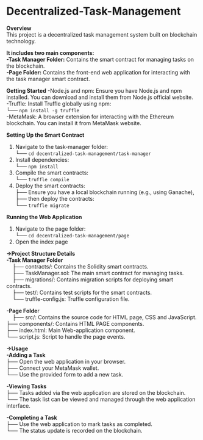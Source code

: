 # Decentralized-Task-Management
**Overview**<br />
This project is a decentralized task management system built on blockchain technology. <br />

**It includes two main components:**<br />
**-Task Manager Folder:** Contains the smart contract for managing tasks on the blockchain.<br />
**-Page Folder:** Contains the front-end web application for interacting with the task manager smart contract.<br />


**Getting Started**
-Node.js and npm: Ensure you have Node.js and npm installed. You can download and install them from Node.js official website.<br />
-Truffle: Install Truffle globally using npm:<br />
 └── ``` npm install -g truffle ```<br />
-MetaMask: A browser extension for interacting with the Ethereum blockchain. You can install it from MetaMask website.<br />

**Setting Up the Smart Contract**<br />
1. Navigate to the task-manager folder:<br />
   └── ``` cd decentralized-task-management/task-manager ```<br />
2. Install dependencies:<br />
   └── ``` npm install ```<br />
3. Compile the smart contracts:<br />
   └── ``` truffle compile ```<br />
4. Deploy the smart contracts:<br />
   ├── Ensure you have a local blockchain running (e.g., using Ganache),<br />
   ├── then deploy the contracts:<br />
   └── ``` truffle migrate ```<br />

**Running the Web Application**<br />
1. Navigate to the page folder:<br />
   └── ``` cd decentralized-task-management/page ```<br />
2. Open the index page<br />


**->Project Structure Details**<br />
**-Task Manager Folder**<br />
    ├── contracts/: Contains the Solidity smart contracts.<br />
    ├── TaskManager.sol: The main smart contract for managing tasks.<br />
    ├── migrations/: Contains migration scripts for deploying smart contracts.<br />
    ├── test/: Contains test scripts for the smart contracts.<br />
    └── truffle-config.js: Truffle configuration file.<br />


**-Page Folde**r<br />
    ├── src/: Contains the source code for HTML page, CSS and JavaScript.<br />
    ├── components/: Contains HTML PAGE components.<br />
    ├── index.html: Main Web-application component.<br />
    └── script.js: Script to handle the page events.<br />

**->Usage**<br />
**-Adding a Task**<br />
    ├── Open the web application in your browser.<br />
    ├── Connect your MetaMask wallet.<br />
    └── Use the provided form to add a new task.<br />

**-Viewing Tasks**<br />
    ├── Tasks added via the web application are stored on the blockchain.<br />
    └── The task list can be viewed and managed through the web application interface.<br />

**-Completing a Task**<br />
    ├── Use the web application to mark tasks as completed.<br />
    └── The status update is recorded on the blockchain.<br />
